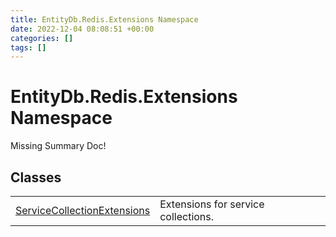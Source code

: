 ```yaml
---
title: EntityDb.Redis.Extensions Namespace
date: 2022-12-04 08:08:51 +00:00
categories: []
tags: []
---
```


# EntityDb.Redis.Extensions Namespace
Missing Summary Doc!
## Classes
<table><tr><td><a href='dotnet/entitydb-redis-extensions-servicecollectionextensions'>ServiceCollectionExtensions</a></td><td>
Extensions for service collections.
</td></tr></table>
